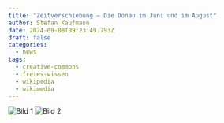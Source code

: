 ```yaml
---
title: "Zeitverschiebung – Die Donau im Juni und im August"
author: Stefan Kaufmann
date: 2024-09-08T09:23:49.793Z
draft: false
categories:
  - news
tags:
  - creative-commons
  - freies-wissen
  - wikipedia
  - wikimedia
---
```



<link rel="stylesheet" href="/twentytwenty/twentytwenty.css" />
<script src="/twentytwenty/jquery-3.7.1.js"></script>
<script src="/twentytwenty/jquery.twentytwenty.js"></script>
<script src="/twentytwenty/jquery.event.move.js"></script>

<div id="slider-container" class="twentytwenty-container">
  <img src="/wp-content/uploads/2024/09/Donauabsenkung_0000.jpg" alt="Bild 1">
  <img src="/wp-content/uploads/2024/09/Donauabsenkung_0001.jpg" alt="Bild 2">
</div>

<script>
$(window).load(function() {
  $("#slider-container").twentytwenty();
});
</script>
